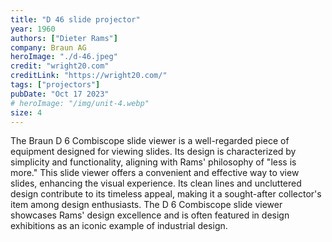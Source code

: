 ```yaml
---
title: "D 46 slide projector"
year: 1960
authors: ["Dieter Rams"]
company: Braun AG
heroImage: "./d-46.jpeg"
credit: "wright20.com"
creditLink: "https://wright20.com/"
tags: ["projectors"]
pubDate: "Oct 17 2023"
# heroImage: "/img/unit-4.webp"
size: 4
---
```


The Braun D 6 Combiscope slide viewer is a well-regarded piece of equipment designed for viewing slides. Its design is characterized by simplicity and functionality, aligning with Rams' philosophy of "less is more." This slide viewer offers a convenient and effective way to view slides, enhancing the visual experience. Its clean lines and uncluttered design contribute to its timeless appeal, making it a sought-after collector's item among design enthusiasts. The D 6 Combiscope slide viewer showcases Rams' design excellence and is often featured in design exhibitions as an iconic example of industrial design.
